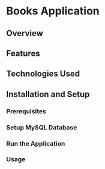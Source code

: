 # Books Application

## Overview


## Features


## Technologies Used

## Installation and Setup

### Prerequisites


### Setup MySQL Database


### Run the Application

### Usage
